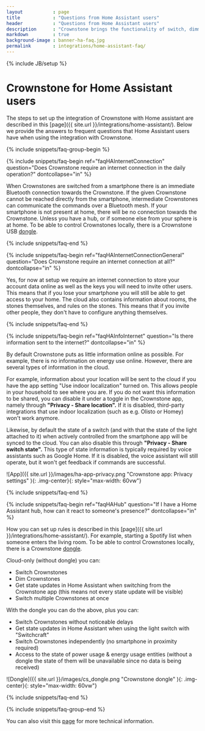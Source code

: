 ```yaml
---
layout           : page
title            : "Questions from Home Assistant users"
header           : "Questions from Home Assistant users"
description      : "Crownstone brings the functionality of switch, dimming, and persence information using Crownstones to Home Assistant"
markdown         : true
background-image : banner-ha-faq.jpg
permalink        : integrations/home-assistant-faq/
---
```


{% include JB/setup %}

# Crownstone for Home Assistant users

The steps to set up the integration of Crownstone with Home assistant are described in this [page]({{ site.url }}/integrations/home-assistant/). Below we provide the answers to frequent questions that Home Assistant users have when using the integration with Crownstone. 

{% include snippets/faq-group-begin %}


{% include snippets/faq-begin ref="faqHAInternetConnection" question="Does Crownstone require an internet connection in the daily operation?" dontcollapse="in" %}

When Crownstones are switched from a smartphone there is an immediate Bluetooth connection towards the Crownstone. If the given Crownstone cannot be reached directly from the smartphone, intermediate Crownstones can communicate the commands over a Bluetooth mesh. 
If your smartphone is not present at home, there will be no connection towards the Crownstone. Unless you have a hub, or if someone else from your sphere is at home. To be able to control Crownstones locally, there is a Crownstone USB [dongle](https://shop.crownstone.rocks/products/crownstone-usb-dongle).

{% include snippets/faq-end %}


{% include snippets/faq-begin ref="faqHAInternetConnectionGeneral" question="Does Crownstone require an internet connection at all?" dontcollapse="in" %}

Yes, for now at setup we require an internet connection to store your account data online as well as the keys you will need to invite other users. This means that if you lose your smartphone you will still be able to get access to your home. 
The cloud also contains information about rooms, the stones themselves, and rules on the stones. This means that if you invite other people, they don't have to configure anything themselves.

{% include snippets/faq-end %}


{% include snippets/faq-begin ref="faqHAInfoInternet" question="Is there information sent to the internet?" dontcollapse="in" %}

By default Crownstone puts as little information online as possible. For example, there is no information on energy use online. However, there are several types of information in the cloud.

For example, information about your location will be sent to the cloud if you have the app setting "Use indoor localization" turned on. This allows people in your household to see where you are. If you do not want this information to be shared, you can disable it under a toggle in the Crownstone app, namely through **"Privacy - Share location".** If it is disabled, third-party integrations that use indoor localization (such as e.g. Olisto or Homey) won't work anymore.

Likewise, by default the state of a switch (and with that the state of the light attached to it) when actively controlled from the smartphone app will be synced to the cloud. You can also disable this through **"Privacy - Share switch state".** This type of state information is typically required by voice assistants such as Google Home. If it is disabled, the voice assistant will still operate, but it won't get feedback if commands are successful.

![App]({{ site.url }}/images/ha-app-privacy.png "Crownstone app: Privacy settings" ){: .img-center}{: style="max-width: 60vw"}

{% include snippets/faq-end %}


{% include snippets/faq-begin ref="faqHAHub" question="If I have a Home Assistant hub, how can it react to someone's presence?" dontcollapse="in" %}

How you can set up rules is described in this [page]({{ site.url }}/integrations/home-assistant/). For example, starting a Spotify list when someone enters the living room. To be able to control Crownstones locally, there is a Crownstone [dongle](https://shop.crownstone.rocks/products/crownstone-usb-dongle).

Cloud-only (without dongle) you can:
- Switch Crownstones
- Dim Crownstones
- Get state updates in Home Assistant when switching from the Crownstone app (this means not every state update will be visible)
- Switch multiple Crownstones at once

With the dongle you can do the above, plus you can:
- Switch Crownstones without noticeable delays
- Get state updates in Home Assistant when using the light switch with "Switchcraft"
- Switch Crownstones independently (no smartphone in proximity required)
- Access to the state of power usage & energy usage entities (without a dongle the state of them will be unavailable since no data is being received)

![Dongle]({{ site.url }}/images/cs_dongle.png "Crownstone dongle" ){: .img-center}{: style="max-width: 60vw"}

{% include snippets/faq-end %}


{% include snippets/faq-group-end %}


You can also visit this [page](https://github.com/crownstone/crownstone-home-assistant) for more technical information.